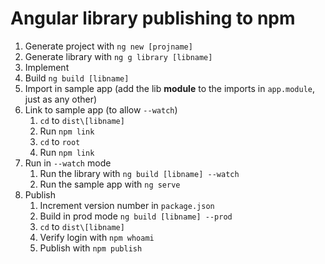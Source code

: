 # Angular library publishing to npm
1. Generate project with `ng new [projname]`
2. Generate library with `ng g library [libname]`
3. Implement
4. Build `ng build [libname]`
5. Import in sample app (add the lib **module** to the imports in `app.module`, just as any other)
6. Link to sample app (to allow `--watch`)
   1. `cd` to `dist\[libname]`
   2. Run `npm link`
   3. `cd` to `root`
   4. Run `npm link`
7. Run in `--watch` mode
   1. Run the library with `ng build [libname] --watch`
   2. Run the sample app with `ng serve`
8. Publish
   1. Increment version number in `package.json`
   2. Build in prod mode `ng build [libname] --prod`
   3. `cd` to `dist\[libname]`
   4. Verify login with `npm whoami`
   5. Publish with `npm publish`
